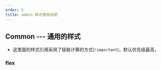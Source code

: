 ```yaml
---
order: 5
title: admin 样式使用说明
---
```


## Common --- 通用的样式

- 这里面的样式引用采用了级联计算的方式(`!important`)，默认优先级最高，

### flex


